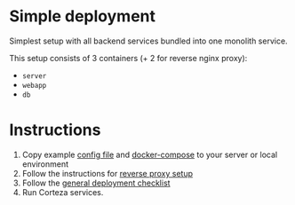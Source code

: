 # Simple deployment

Simplest setup with all backend services bundled into one monolith service.

This setup consists of 3 containers (+ 2 for reverse nginx proxy):
 - `server`
 - `webapp`
 - `db`
 
# Instructions
 
 1. Copy example [config file](simple/.env) and [docker-compose](simple/docker-compose.yml) to your server or local environment
 1. Follow the instructions for [reverse proxy setup](proxy.md)
 1. Follow the [general deployment checklist](checklist.md)
 1. Run Corteza services.

